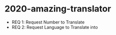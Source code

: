 # 2020-amazing-translator
- REQ 1: Request Number to Translate
- REQ 2: Request Language to Translate into
